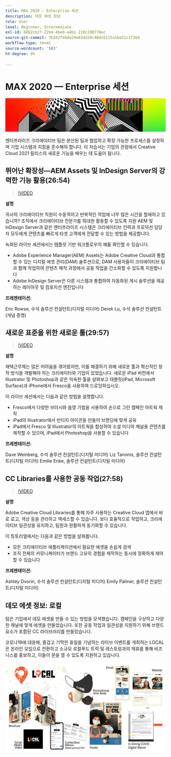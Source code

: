 ```yaml
---
title: MAX 2020 — Enterprise 세션
description: 데모 에셋 정보
role: User
level: Beginner, Intermediate
exl-id: 68b2cb27-22b4-4be0-a4b1-210c208778ec
source-git-commit: 7b202fd4de29e83dd28c40dc6115a1be51c1f384
workflow-type: tm+mt
source-wordcount: '503'
ht-degree: 0%

---
```


# MAX 2020 — Enterprise 세션

![Max 2020 메인 이미지](../assets/MAX2020.jpg)

엔터프라이즈 크리에이티브 팀은 분산된 팀과 협업하고 확장 가능한 프로세스를 설정하며 기업 시스템과 지침을 준수해야 합니다. 이 자습서는 기업의 관점에서 Creative Cloud 2021 릴리스의 새로운 기능을 배우는 데 도움이 됩니다.

## 뛰어난 확장성—AEM Assets 및 InDesign Server의 강력한 기능 활용(26:54)

>[!VIDEO](https://video.tv.adobe.com/v/327112?hidetitle=true)

**설명**

귀사의 크리에이티브 직원이 수동적이고 반복적인 작업에 너무 많은 시간을 할애하고 있습니까? 조직에서 크리에이티브 전문가를 최대한 활용할 수 있도록 지원 AEM 및 InDesign Server과 같은 엔터프라이즈 시스템은 크리에이티브 인력과 프로덕션 담당자 모두에게 콘텐츠를 빠르게 타겟 고객에게 전달할 수 있는 방법을 제공합니다.

녹화된 라이브 세션에서는 템플릿 기반 워크플로우의 예를 확인할 수 있습니다.
* Adobe Experience Manager(AEM) Assets는 Adobe Creative Cloud과 통합할 수 있는 디지털 에셋 관리(DAM) 솔루션으로, DAM 사용자들이 크리에이티브 팀과 함께 작업하여 콘텐츠 제작 과정에서 공동 작업을 간소화할 수 있도록 지원합니다
* Adobe InDesign Server은 다른 시스템과 통합하여 자동화된 게시 솔루션을 제공하는 레이아웃 및 컴포지션 엔진입니다

**프레젠테이션:**

Eric Rowse, 수석 솔루션 컨설턴트(디지털 미디어) Derek Lu, 수석 솔루션 컨설턴트(개념 증명)

## 새로운 표준을 위한 새로운 툴(29:57)

>[!VIDEO](https://video.tv.adobe.com/v/328232?hidetitle=true)

**설명**

재택근무제는 많은 어려움을 겪어왔지만, 이를 해결하기 위해 새로운 툴과 혁신적인 창작 방식을 개발해야 하는 크리에이터와 기업이 있었습니다. 새로운 iPad 버전에서 Illustrator 및 Photoshop과 같은 익숙한 툴을 살펴보고 태블릿(iPad, Microsoft Surface)과 iPhone에서 Fresco을 사용하여 드로잉하십시오.

이 라이브 세션에서는 다음과 같은 방법을 설명합니다.
* Fresco에서 다양한 브러시와 음영 기법을 사용하여 손으로 그린 캠페인 아트웍 제작
* iPad의 Illustrator에서 빈티지 아이콘을 만들어 브랜딩에 맞게 공유
* iPad에서 Fresco 및 Illustrator의 아트웍을 합성하여 소셜 미디어 채널용 콘텐츠를 제작할 수 있으며, iPad에서 Photoshop을 사용할 수 있습니다

**프레젠테이션:**

Dave Weinberg, 수석 솔루션 컨설턴트(디지털 미디어) Liz Tanonis, 솔루션 컨설턴트(디지털 미디어) Emilie Enke, 솔루션 컨설턴트(디지털 미디어)

## CC Libraries를 사용한 공동 작업(27:58)

>[!VIDEO](https://video.tv.adobe.com/v/328199?hidetitle=true)

**설명**

Adobe Creative Cloud Libraries를 통해 자주 사용하는 Creative Cloud 앱에서 바로 로고, 색상 등을 관리하고 액세스할 수 있습니다. 보다 효율적으로 작업하고, 크리에이티브 일관성을 유지하고, 팀원과 원활하게 동기화할 수 있습니다.

이 튜토리얼에서는 다음과 같은 방법을 살펴봅니다.
* 모든 크리에이티브 애플리케이션에서 필요한 에셋을 손쉽게 검색
* 조직 전체의 커뮤니케이터가 브랜드 고유의 경험을 제작하는 동시에 정확하게 제어할 수 있습니다

**프레젠테이션:**

Ashley Dvorin, 수석 솔루션 컨설턴트(디지털 미디어) Emily Palmer, 솔루션 컨설턴트(디지털 미디어)

## 데모 에셋 정보: 로컬

팀은 기업에서 데모 에셋을 만들 수 있는 방법을 모색했습니다. 캠페인을 구상하고 다양한 채널에 맞게 에셋을 만들었습니다. 또한 공동 작업과 일관성을 지원하기 위해 브랜드 요소가 포함된 CC 라이브러리를 만들었습니다.

코로나19에 대응해, 즐겁고 기막힌 휴일을 기념하는 라이브 이벤트를 개최하는 LOCAL은 온라인 모임으로 전환하고 소규모 로컬푸드 트럭 및 레스토랑과의 제휴를 통해 비즈니스를 홍보하고, 이들이 문을 열 수 있도록 지원하고 있습니다.

![로컬 데모 에셋](../assets/demo_local_assets-WIP-v1.jpg)
